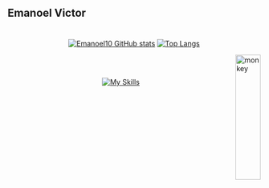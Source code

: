 ## Emanoel Victor 
#

<div align="center">
 
[![Emanoel10 GitHub stats](https://github-readme-stats.vercel.app/api?username=Emanoel10&show_icons=true&theme=nightowl)](https://github.com/Emanoel10)
[![Top Langs](https://github-readme-stats.vercel.app/api/top-langs/?username=Emanoel10&layout=compact&theme=nightowl&hide_border=false&langs_count=7)](https://github.com/Emanoel10)
<!--[![Top Langs](https://github-readme-stats.vercel.app/api/top-langs/?username=Emanoel10&langs_count=7&theme=nightowl)](https://github.com/Emanoel10)-->

</div
 
###  

[<img align="right" alt="monkey" height="250em" width="50em" src="papagaio.gif">](https://github.com/Emanoel10)
</div>

##

<div style="display: inline_block"><br/>

<div align="center"> 
 
[![My Skills](https://skillicons.dev/icons?i=java,php,html,css,bootstrap,figma,ai,ps,ae,blender)](https://github.com/Emanoel10)<!--(https://skillicons.dev)-->

</div>
